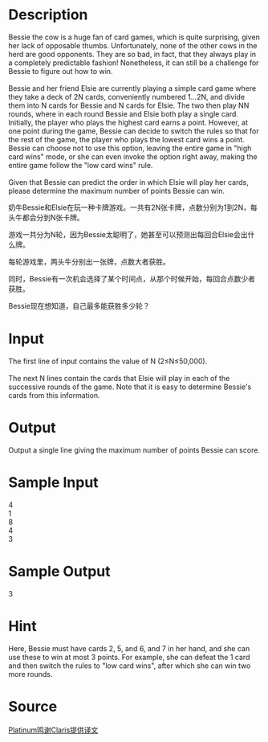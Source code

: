
# Description

<div class="content"><p>Bessie the cow is a huge fan of card games, which is quite surprising, given her lack of opposable thumbs. Unfortunately, none of the other cows in the herd are good opponents. They are so bad, in fact, that they always play in a completely predictable fashion! Nonetheless, it can still be a challenge for Bessie to figure out how to win.<br/>
<br/>
Bessie and her friend Elsie are currently playing a simple card game where they take a deck of 2N cards, conveniently numbered 1…2N, and divide them into N cards for Bessie and N cards for Elsie. The two then play NN rounds, where in each round Bessie and Elsie both play a single card. Initially, the player who plays the highest card earns a point. However, at one point during the game, Bessie can decide to switch the rules so that for the rest of the game, the player who plays the lowest card wins a point. Bessie can choose not to use this option, leaving the entire game in &#34;high card wins&#34; mode, or she can even invoke the option right away, making the entire game follow the &#34;low card wins&#34; rule.<br/>
<br/>
Given that Bessie can predict the order in which Elsie will play her cards, please determine the maximum number of points Bessie can win.</p>
<p></p>
<p>奶牛Bessie和Elsie在玩一种卡牌游戏。一共有2N张卡牌，点数分别为1到2N，每头牛都会分到N张卡牌。</p>
<p>游戏一共分为N轮，因为Bessie太聪明了，她甚至可以预测出每回合Elsie会出什么牌。</p>
<p>每轮游戏里，两头牛分别出一张牌，点数大者获胜。</p>
<p>同时，Bessie有一次机会选择了某个时间点，从那个时候开始，每回合点数少者获胜。</p>
<p>Bessie现在想知道，自己最多能获胜多少轮？</p>
<p></p></div>

# Input

<div class="content"><p>The first line of input contains the value of N (2≤N≤50,000).<br/>
<br/>
The  next N lines contain the cards that Elsie will play in each of the  successive rounds of the game. Note that it is easy to determine  Bessie&#39;s cards from this information.</p></div>

# Output

<div class="content"><p>Output a single line giving the maximum number of points Bessie can score.</p></div>

# Sample Input

<div class="content"><span class="sampledata">4<br/>
1<br/>
8<br/>
4<br/>
3</span></div>

# Sample Output

<div class="content"><span class="sampledata">3</span></div>

# Hint

<div class="content"><p></p><p>Here, Bessie must have cards 2, 5, and 6, and 7 in her hand, and she can use these to win at most 3 points. For example, she can defeat the 1 card and then switch the rules to &#34;low card wins&#34;, after which she can win two more rounds.</p><p></p></div>

# Source

<div class="content"><p><a href="problemset.php?search=Platinum鸣谢Claris提供译文">Platinum鸣谢Claris提供译文</a></p></div>

